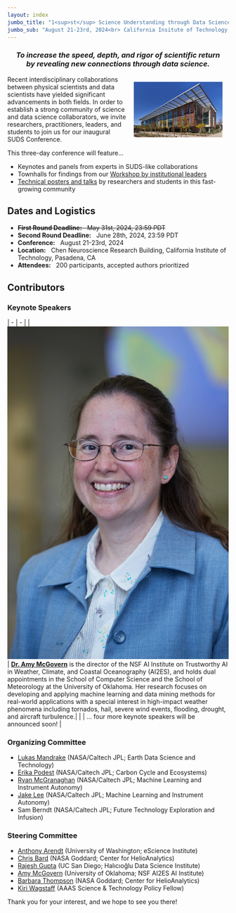 ```yaml
---
layout: index
jumbo_title: "1<sup>st</sup> Science Understanding through Data Science Conference"
jumbo_sub: "August 21-23rd, 2024<br> California Insitute of Technology, Pasadena, CA"
---
```


<div align='center'>
<h3 class='font-fancy'><i>To increase the speed, depth, and rigor of scientific return <br> by revealing new connections through data science.</i></h3>
</div>

<img src="assets/Chen.jpeg" alt="Chen Neuroscience Research Building, Caltech" align="right" style="width: 40%; padding: 1em;" class='img-fluid'/>
Recent interdisciplinary collaborations between physical scientists and data scientists have yielded significant advancements in both fields. In order to establish a strong community of science and data science collaborators, we invite researchers, practitioners, leaders, and students to join us for our inaugural SUDS Conference.

This three-day conference will feature...
- Keynotes and panels from experts in SUDS-like collaborations
- Townhalls for findings from our [Workshop by institutional leaders](program/workshop.html)
- [Technical posters and talks](call.html) by researchers and students in this fast-growing community

## Dates and Logistics
- ~~**First Round Deadline:** &nbsp; May 31st, 2024, 23:59 PDT~~
- **Second Round Deadline:** &nbsp; June 28th, 2024, 23:59 PDT
- **Conference:** &nbsp; August 21-23rd, 2024
- **Location:** &nbsp; Chen Neuroscience Research Building, California Institute of Technology, Pasadena, CA
- **Attendees:** &nbsp; 200 participants, accepted authors prioritized

## Contributors
### Keynote Speakers

| - | - |
| <img src="assets/keynote/amy-mcgovern.jpeg" alt="Amy McGovern" class="keynote" /> | [**Dr. Amy McGovern**](https://mcgovern-fagg.org/amy/) is the director of the NSF AI Institute on Trustworthy AI in Weather, Climate, and Coastal Oceanography (AI2ES), and holds dual appointments in the School of Computer Science and the School of Meteorology at the University of Oklahoma. Her research focuses on developing and applying machine learning and data mining methods for real-world applications with a special interest in high-impact weather phenomena including tornados, hail, severe wind events, flooding, drought, and aircraft turbulence.|
|  | ... four more keynote speakers will be announced soon! |



### Organizing Committee
- [Lukas Mandrake](https://ml.jpl.nasa.gov/alumni/lukas-mandrake.html) (NASA/Caltech JPL; Earth Data Science and Technology)
- [Erika Podest](https://science.jpl.nasa.gov/people/Podest/) (NASA/Caltech JPL; Carbon Cycle and Ecosystems)
- [Ryan McGranaghan](https://ml.jpl.nasa.gov/members/ryan-mcgranaghan.html) (NASA/Caltech JPL; Machine Learning and Instrument Autonomy)
- [Jake Lee](https://ml.jpl.nasa.gov/members/jake-lee.html) (NASA/Caltech JPL; Machine Learning and Instrument Autonomy)
- Sam Berndt (NASA/Caltech JPL; Future Technology Exploration and Infusion)

### Steering Committee
- [Anthony Arendt](https://escience.washington.edu/member/anthony-arendt/) (University of Washington; eScience Institute)
- [Chris Bard](https://ael.gsfc.nasa.gov/cisto/bio/christopher.m.bard) (NASA Goddard; Center for HelioAnalytics)
- [Rajesh Gupta](https://datascience.ucsd.edu/people/rajesh-gupta/) (UC San Diego; Halıcıoğlu Data Science Institute)
- [Amy McGovern](https://mcgovern-fagg.org/amy/) (University of Oklahoma; NSF AI2ES AI Institute)
- [Barbara Thompson](https://en.wikipedia.org/wiki/Barbara_J._Thompson) (NASA Goddard; Center for HelioAnalytics)
- [Kiri Wagstaff](https://www.wkiri.com/) (AAAS Science & Technology Policy Fellow)

Thank you for your interest, and we hope to see you there!